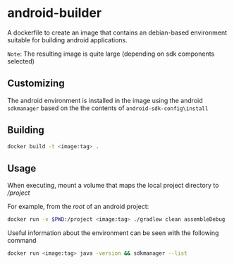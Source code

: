 # android-builder

A dockerfile to create an image that contains an debian-based environment suitable for building android applications.

`Note`: The resulting image is quite large (depending on sdk components selected)

## Customizing
The android environment is installed in the image using the android `sdkmanager` based on the the contents of `android-sdk-config\install`

## Building
```sh
docker build -t <image:tag> .
```

## Usage
When executing, mount a volume that maps the local project directory to _/project_

For example, from the _root_ of an android project:

```sh
docker run -v $PWD:/project <image:tag> ./gradlew clean assembleDebug
```

Useful information about the environment can be seen with the following command
```sh
docker run <image:tag> java -version && sdkmanager --list
```